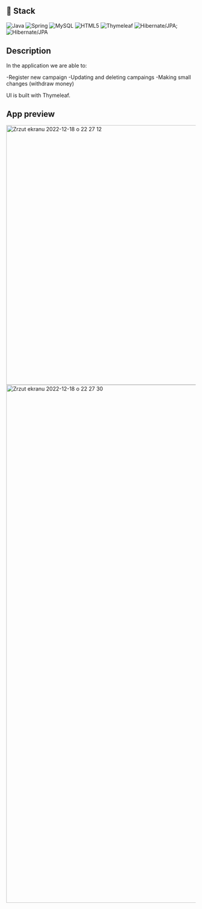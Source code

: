## 🔧 Stack

 ![Java](https://img.shields.io/badge/java-%23ED8B00.svg?style=for-the-badge&logo=java&logoColor=white) ![Spring](https://img.shields.io/badge/spring-%236DB33F.svg?style=for-the-badge&logo=spring&logoColor=white) ![MySQL](https://img.shields.io/badge/mysql-%2300f.svg?style=for-the-badge&logo=mysql&logoColor=white) ![HTML5](https://img.shields.io/badge/html5-%23E34F26.svg?style=for-the-badge&logo=html5&logoColor=white) ![Thymeleaf](https://img.shields.io/badge/Thymeleaf-%23005C0F.svg?style=for-the-badge&logo=Thymeleaf&logoColor=white) 
 ![Hibernate/JPA](https://img.shields.io/badge/-Hibernate%2FJPA-informational);
 ![Hibernate/JPA](https://img.shields.io/badge/-Hibernate%2FJPA-informational)
 
 ## Description
 
In the application we are able to:

-Register new campaign
-Updating and deleting campaings
-Making small changes (withdraw money)

UI is built with Thymeleaf.

 ## App preview

<img width="690" alt="Zrzut ekranu 2022-12-18 o 22 27 12" src="https://user-images.githubusercontent.com/102914333/208320421-97e1de51-756e-469c-82ff-1a37a1cde8c6.png">

<img width="1377" alt="Zrzut ekranu 2022-12-18 o 22 27 30" src="https://user-images.githubusercontent.com/102914333/208320435-90f2597e-5614-4eef-a768-775b88136e0c.png">
